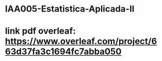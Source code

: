 # IAA005-Estatistica-Aplicada-II

# link pdf overleaf: https://www.overleaf.com/project/663d37fa3c1694fc7abba050